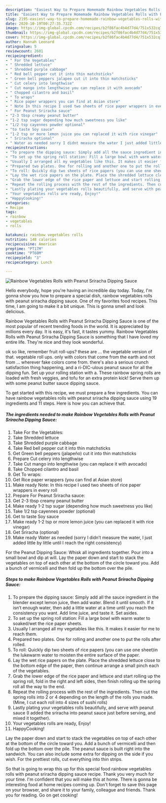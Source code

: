 ```yaml
---
description: "Easiest Way to Prepare Homemade Rainbow Vegetables Rolls with Peanut Sriracha Dipping Sauce"
title: "Easiest Way to Prepare Homemade Rainbow Vegetables Rolls with Peanut Sriracha Dipping Sauce"
slug: 2195-easiest-way-to-prepare-homemade-rainbow-vegetables-rolls-with-peanut-sriracha-dipping-sauce
date: 2020-10-19T00:27:35.732Z
image: https://img-global.cpcdn.com/recipes/b2f86fac4b4d77d4/751x532cq70/rainbow-vegetables-rolls-with-peanut-sriracha-dipping-sauce-recipe-main-photo.jpg
thumbnail: https://img-global.cpcdn.com/recipes/b2f86fac4b4d77d4/751x532cq70/rainbow-vegetables-rolls-with-peanut-sriracha-dipping-sauce-recipe-main-photo.jpg
cover: https://img-global.cpcdn.com/recipes/b2f86fac4b4d77d4/751x532cq70/rainbow-vegetables-rolls-with-peanut-sriracha-dipping-sauce-recipe-main-photo.jpg
author: Hannah Leonard
ratingvalue: 5
reviewcount: 2601
recipeingredient:
- " For the Vegetables"
- " Shredded lettuce"
- " Shredded purple cabbage"
- " Red bell pepper cut it into thin matchsticks"
- " Green bell peppers jalapeo cut it into thin matchsticks"
- " Cut celery into lengthwise"
- " Cut mango into lengthwise you can replace it with avocado"
- " Chopped cilantro and basil"
- " To wraps"
- " Rice paper wrappers you can find at Asian store"
- " Note In this recipe I used two sheets of rice paper wrappers in every roll"
- " For Peanut Sriracha sauce"
- "2-3 tbsp creamy peanut butter"
- "1-2 tsp sugar depending how much sweetness you like"
- "1/2 tsp cayennes powder optional"
- "to taste Soy sauce"
- "1-2 tsp or more lemon juice you can replaced it with rice vinegar"
- " Sriracha optional"
- " Water as needed sorry I didnt measure the water I just added little by little until I reach the right consistency"
recipeinstructions:
- "To prepare the dipping sauce: Simply add all the sauce ingredient in the blender except lemon juice, then add water. Blend it until smooth. If it isn’t enough water, then add a little water at a time until you reach the consistency you want. Add lime juice, and taste it. Set asides."
- "To set up the spring roll station: Fill a large bowl with warm water to soaked/wet the rice paper sheets."
- "Usually I arranged all my vegetables like this. It makes it easier for me to reach them."
- "Prepared two plates. One for rolling and another one to put the rolls after rolled."
- "To roll: Quickly dip two sheets of rice papers (you can use one sheet)in the lukewarm water to moisten the entire surface of the paper."
- "Lay the wet rice papers on the plate. Place the shredded lettuce close to the bottom edge of the paper, then continue arrange a small pinch each of the vegetables."
- "Grab the lower edge of the rice paper and lettuce and start rolling up the spring roll, fold in the right and left sides, then finish rolling up the spring roll all the way to the end."
- "Repeat the rolling process with the rest of the ingredients. Then cut the spring rolls into 2 or 4 depending on the length of the rolls you made. (Mine, I cut each roll into 4 sizes of sushi rolls)"
- "Lastly plating your vegetables rolls beautifully, and serve with peanut sauce (I added the sriracha into peanut sauce just before serving, and mixed it together)."
- "Your vegetables rolls are ready, Enjoy!"
- "HappyCooking!"
categories:
- Recipe
tags:
- rainbow
- vegetables
- rolls

katakunci: rainbow vegetables rolls 
nutrition: 148 calories
recipecuisine: American
preptime: "PT17M"
cooktime: "PT60M"
recipeyield: "3"
recipecategory: Lunch

---
```



![Rainbow Vegetables Rolls with Peanut Sriracha Dipping Sauce](https://img-global.cpcdn.com/recipes/b2f86fac4b4d77d4/751x532cq70/rainbow-vegetables-rolls-with-peanut-sriracha-dipping-sauce-recipe-main-photo.jpg)

Hello everybody, hope you're having an incredible day today. Today, I'm gonna show you how to prepare a special dish, rainbow vegetables rolls with peanut sriracha dipping sauce. One of my favorites food recipes. This time, I am going to make it a bit unique. This is gonna smell and look delicious.

Rainbow Vegetables Rolls with Peanut Sriracha Dipping Sauce is one of the most popular of recent trending foods in the world. It is appreciated by millions every day. It is easy, it's fast, it tastes yummy. Rainbow Vegetables Rolls with Peanut Sriracha Dipping Sauce is something that I have loved my entire life. They're nice and they look wonderful.

ok so like, remember fruit roll-ups? these are … the vegetable version of that. vegetable roll ups. only with colors that come from the earth and not from … wherever fake colors come from. there&#39;s also a serious crunch satisfaction thing happening, and a ri-DIC-ulous peanut sauce for all the dipping fun. Set up your rolling station with a. These rainbow spring rolls are loaded with fresh veggies, and tofu for an extra protein kick! Serve them up with some peanut butter sauce dipping sauce.


To get started with this recipe, we must prepare a few ingredients. You can have rainbow vegetables rolls with peanut sriracha dipping sauce using 19 ingredients and 11 steps. Here is how you can achieve that.

<!--inarticleads1-->

##### The ingredients needed to make Rainbow Vegetables Rolls with Peanut Sriracha Dipping Sauce:

1. Take  For the Vegetables:
1. Take  Shredded lettuce
1. Take  Shredded purple cabbage
1. Take  Red bell pepper cut it into thin matchsticks
1. Get  Green bell peppers (jalapeño) cut it into thin matchsticks
1. Prepare  Cut celery into lengthwise
1. Take  Cut mango into lengthwise (you can replace it with avocado)
1. Take  Chopped cilantro and basil
1. Get  To wraps:
1. Get  Rice paper wrappers (you can find at Asian store)
1. Make ready  Note: In this recipe I used two sheets of rice paper wrappers in every roll
1. Prepare  For Peanut Sriracha sauce:
1. Get 2-3 tbsp creamy peanut butter
1. Make ready 1-2 tsp sugar (depending how much sweetness you like)
1. Take 1/2 tsp cayennes powder (optional)
1. Get to taste Soy sauce
1. Make ready 1-2 tsp or more lemon juice (you can replaced it with rice vinegar)
1. Get  Sriracha (optional)
1. Make ready  Water as needed (sorry I didn’t measure the water, I just added little by little until I reach the right consistency)


For the Peanut Dipping Sauce: Whisk all ingredients together. Pour into a small bowl and dip at will. Lay the paper down and start to stack the vegetables on top of each other at the bottom of the circle toward you. Add a bunch of vermicelli and then fold up the bottom over the pile. 

<!--inarticleads2-->

##### Steps to make Rainbow Vegetables Rolls with Peanut Sriracha Dipping Sauce:

1. To prepare the dipping sauce: Simply add all the sauce ingredient in the blender except lemon juice, then add water. Blend it until smooth. If it isn’t enough water, then add a little water at a time until you reach the consistency you want. Add lime juice, and taste it. Set asides.
1. To set up the spring roll station: Fill a large bowl with warm water to soaked/wet the rice paper sheets.
1. Usually I arranged all my vegetables like this. It makes it easier for me to reach them.
1. Prepared two plates. One for rolling and another one to put the rolls after rolled.
1. To roll: Quickly dip two sheets of rice papers (you can use one sheet)in the lukewarm water to moisten the entire surface of the paper.
1. Lay the wet rice papers on the plate. Place the shredded lettuce close to the bottom edge of the paper, then continue arrange a small pinch each of the vegetables.
1. Grab the lower edge of the rice paper and lettuce and start rolling up the spring roll, fold in the right and left sides, then finish rolling up the spring roll all the way to the end.
1. Repeat the rolling process with the rest of the ingredients. Then cut the spring rolls into 2 or 4 depending on the length of the rolls you made. (Mine, I cut each roll into 4 sizes of sushi rolls)
1. Lastly plating your vegetables rolls beautifully, and serve with peanut sauce (I added the sriracha into peanut sauce just before serving, and mixed it together).
1. Your vegetables rolls are ready, Enjoy!
1. HappyCooking!


Lay the paper down and start to stack the vegetables on top of each other at the bottom of the circle toward you. Add a bunch of vermicelli and then fold up the bottom over the pile. The peanut sauce is built right into the sandwich. You can also include some extra for dipping on the side if you wish. For the prettiest rolls, cut everything into thin strips. 

So that is going to wrap this up for this special food rainbow vegetables rolls with peanut sriracha dipping sauce recipe. Thank you very much for your time. I'm confident that you will make this at home. There is gonna be interesting food at home recipes coming up. Don't forget to save this page on your browser, and share it to your family, colleague and friends. Thank you for reading. Go on get cooking!
